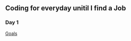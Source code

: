 
## Coding for everyday unitil I find a Job

### Day 1
[Goals](https://ethan-liao.github.io/Blog/Day1)
 


